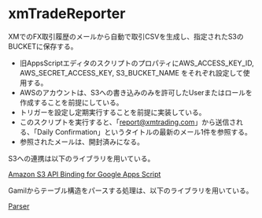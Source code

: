 # xmTradeReporter
XMでのFX取引履歴のメールから自動で取引CSVを生成し、指定されたS3のBUCKETに保存する。

* 旧AppsScriptエディタのスクリプトのプロパティにAWS_ACCESS_KEY_ID, AWS_SECRET_ACCESS_KEY, S3_BUCKET_NAME をそれぞれ設定して使用する。
* AWSのアカウントは、S3への書き込みのみを許可したUserまたはロールを作成することを前提にしている。
* トリガーを設定し定期実行することを前提に実装している。
* このスクリプトを実行すると、「report@xmtrading.com」から送信される、「Daily Confirmation」というタイトルの最新のメール1件を参照する。
* 参照されたメールは、開封済みになる。

S3への連携は以下のライブラリを用いている。

[Amazon S3 API Binding for Google Apps Script](https://engetc.com/projects/amazon-s3-api-binding-for-google-apps-script/)

Gamilからテーブル構造をパースする処理は、以下のライブラリを用いている。

[Parser](https://script.google.com/d/1Mc8BthYthXx6CoIz90-JiSzSafVnT6U3t0z_W3hLTAX5ek4w0G_EIrNw/edit?usp=drive_web)
